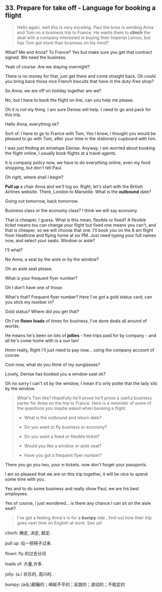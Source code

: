 ## 33. Prepare for take off - Language for booking a flight

> Hello again, well this is very exceting. Paul the boss is sending Anna and Tom on a business trip to France. He wants them to **clinch** the deal with a company interested in buying their Imperial Lemon, but has Tom got more than business on his mind?

What? Me and Anna? To France? Yes but make sure you get that contract signed. We need the business. 

Yeah of course. Are we staying overnight? 

There is no money for that, just get there and come straight back. Oh could you bring back those nice French biscuits that have in the  duty-free shop?

So Anna, we are off on holiday together are we? 

No, but I have to book the flight on line, can you help me please. 

Oh it is not my thing. I am sure Denise will help. I need to go and pack for this trip. 

Hello Anna, everything ok?

Sort of. I have to go to France with Tom, Yes I know, I thought you would be pleased to go with Tom, after your time in the stationery cupboard with him. 

I was just finding an envelope Denise. Anyway, I am worried about booking the flight online, I usually book flights at a travel agents. 

It is company policy now, we have to do everything online, even my food shopping, but don't tell Paul. 

Oh right, where shall I begin?

**Pull up** a chair Anna and we'll log on. Right, let's start with the British Airlines website. There, London to Marseille. What is the **outbound** date? 

Going out tomorrow, back tomorrow. 

Business class or the economy class? I think we will say economy.

That is cheaper, I guess. What is this mean, flexible or fixed? A flexible ticket means tou can change your flight but fixed one means you can't, and that is cheaper. so we will choose that one. I'll book you on the 8 am flight from Heathrow and flying home at six PM. Just need typing your full names now, and select your seats. Window or aisle? 

I'll what?

No Anna, a seat by the aisle or by the window?

Oh an aisle seat please. 

What is your frequent flyer number? 

Oh I don't have one of those.

What's that? Frequent flyer number? Here I've got a gold status card, can you stick my number in? 

Gold status? Where did you get that? 

Oh I've **flown** **loads** of times for business, I've done deals all around of worlds. 

He means he's been on lots of **jollies** - free trips paid for by company - and all he's come home with is a sun tan!

Hmm really, Right I'll just need to pay now... using the company account of course. 

Cool now, what do you think of my sunglasses? 

Lovely, Denise has booked you a window seat ok?

Oh no sorry I can't sit by the window, I mean it's only polite that the lady sits by the window. 

> What's Tom like? Hopefully he'll prove he'll prove a useful business parter for Anna on the trip to France. Here is a reminder of some of the questions you maybe asked when booking a flight. 
> 
> * What is the outbound and return date? 
> 
> * Do you want to fly business or economy? 
> 
> * Do you want a fixed or flexible ticket?
> 
> * Would you like a window or aisle seat? 
> 
> * Have you got a frequent flyer number? 

There you go you two, your e-tickets. now don't forget your passports. 

I am so pleased that we are on this trip together, it will be nice to spend some time  with you. 

Yes and to do some business and really show Paul, we are his best employees. 

Yes of course, I just wondered... is there any chance I can sit on the aisle seat? 

> I've got a feeling Anna's in for a **bumpy** ride , find out how their trip goes next time on English at work. See ya!

clinch: 确定, 决定, 敲定.

pull up: 拉一把椅子过来.

flown: fly 的过去分词

loads of: 大量,许多.

jolly: (a.) 欢乐的, 高兴的.

bumpy: (adj.)颠簸的；崎岖不平的；反跳的；波动的；不稳定的
